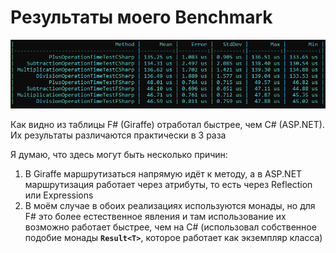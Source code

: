 # Результаты моего Benchmark
![BenchmarkResult](Benchmark.png)

Как видно из таблицы F# (Giraffe) отработал быстрее, чем C# (ASP.NET). Их результаты различаются практически в 3 раза

Я думаю, что здесь могут быть несколько причин:
1. В Giraffe маршрутизаться напрямую идёт к методу, а в ASP.NET маршрутизация работает через атрибуты, то есть через Reflection или Expressions
2. В моём случае в обоих реализациях используются монады, но для F# это более естественное явления и там использование их возможно работает быстрее, чем на C# (использовал собственное подобие монады **``Result<T>``**, которое работает как экземпляр класса)